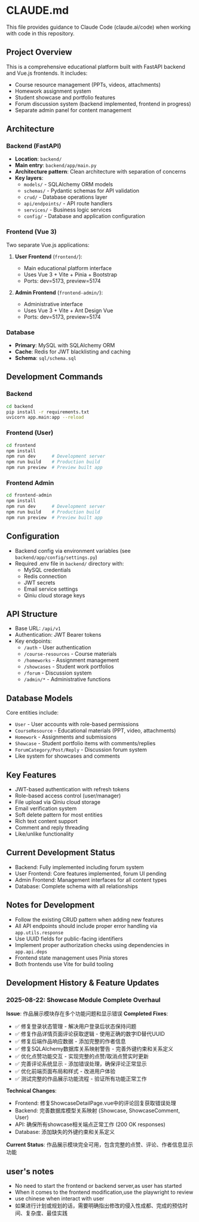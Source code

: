 # CLAUDE.md

This file provides guidance to Claude Code (claude.ai/code) when working with code in this repository.

## Project Overview
This is a comprehensive educational platform built with FastAPI backend and Vue.js frontends. It includes:
- Course resource management (PPTs, videos, attachments)
- Homework assignment system
- Student showcase and portfolio features
- Forum discussion system (backend implemented, frontend in progress)
- Separate admin panel for content management

## Architecture

### Backend (FastAPI)
- **Location**: `backend/`
- **Main entry**: `backend/app/main.py`
- **Architecture pattern**: Clean architecture with separation of concerns
- **Key layers**:
  - `models/` - SQLAlchemy ORM models
  - `schemas/` - Pydantic schemas for API validation
  - `crud/` - Database operations layer
  - `api/endpoints/` - API route handlers
  - `services/` - Business logic services
  - `config/` - Database and application configuration

### Frontend (Vue 3)
Two separate Vue.js applications:
1. **User Frontend** (`frontend/`):
   - Main educational platform interface
   - Uses Vue 3 + Vite + Pinia + Bootstrap
   - Ports: dev=5173, preview=5174

2. **Admin Frontend** (`frontend-admin/`):
   - Administrative interface
   - Uses Vue 3 + Vite + Ant Design Vue
   - Ports: dev=5173, preview=5174

### Database
- **Primary**: MySQL with SQLAlchemy ORM
- **Cache**: Redis for JWT blacklisting and caching
- **Schema**: `sql/schema.sql`

## Development Commands

### Backend
```bash
cd backend
pip install -r requirements.txt
uvicorn app.main:app --reload
```

### Frontend (User)
```bash
cd frontend
npm install
npm run dev      # Development server
npm run build    # Production build
npm run preview  # Preview built app
```

### Frontend Admin
```bash
cd frontend-admin
npm install
npm run dev      # Development server
npm run build    # Production build  
npm run preview  # Preview built app
```

## Configuration
- Backend config via environment variables (see `backend/app/config/settings.py`)
- Required .env file in `backend/` directory with:
  - MySQL credentials
  - Redis connection
  - JWT secrets
  - Email service settings
  - Qiniu cloud storage keys

## API Structure
- Base URL: `/api/v1`
- Authentication: JWT Bearer tokens
- Key endpoints:
  - `/auth` - User authentication
  - `/course-resources` - Course materials
  - `/homeworks` - Assignment management
  - `/showcases` - Student work portfolios
  - `/forum` - Discussion system
  - `/admin/*` - Administrative functions

## Database Models
Core entities include:
- `User` - User accounts with role-based permissions
- `CourseResource` - Educational materials (PPT, video, attachments)
- `Homework` - Assignments and submissions
- `Showcase` - Student portfolio items with comments/replies
- `ForumCategory/Post/Reply` - Discussion forum system
- Like system for showcases and comments

## Key Features
- JWT-based authentication with refresh tokens
- Role-based access control (user/manager)
- File upload via Qiniu cloud storage
- Email verification system
- Soft delete pattern for most entities
- Rich text content support
- Comment and reply threading
- Like/unlike functionality

## Current Development Status
- Backend: Fully implemented including forum system
- User Frontend: Core features implemented, forum UI pending
- Admin Frontend: Management interfaces for all content types
- Database: Complete schema with all relationships

## Notes for Development
- Follow the existing CRUD pattern when adding new features
- All API endpoints should include proper error handling via `app.utils.response`
- Use UUID fields for public-facing identifiers
- Implement proper authorization checks using dependencies in `app.api.deps`
- Frontend state management uses Pinia stores
- Both frontends use Vite for build tooling


## Development History & Feature Updates

### 2025-08-22: Showcase Module Complete Overhaul
**Issue**: 作品展示模块存在多个功能问题和显示错误
**Completed Fixes**:
- ✅ 修复登录状态管理 - 解决用户登录后状态保持问题
- ✅ 修复作品详情页面评论获取逻辑 - 使用正确的数字ID替代UUID
- ✅ 修复后端作品响应数据 - 添加完整的作者信息
- ✅ 修复SQLAlchemy数据库关系映射警告 - 完善外键约束和关系定义
- ✅ 优化点赞功能交互 - 实现完整的点赞/取消点赞实时更新
- ✅ 完善评论系统显示 - 添加错误处理，确保评论正常显示
- ✅ 优化前端页面布局和样式 - 改进用户体验
- ✅ 测试完整的作品展示功能流程 - 验证所有功能正常工作

**Technical Changes**:
- Frontend: 修复ShowcaseDetailPage.vue中的评论回复获取错误处理
- Backend: 完善数据库模型关系映射 (Showcase, ShowcaseComment, User)
- API: 确保所有showcase相关端点正常工作 (200 OK responses)
- Database: 添加缺失的外键约束和关系定义

**Current Status**: 作品展示模块完全可用，包含完整的点赞、评论、作者信息显示功能

## user's notes
- No need to start the frontend or backend server,as user has started
- When it comes to the frontend modification,use the playwright to review
- use chinese when interact with user
- 如果进行计划或规划的话，需要明确指出修改的侵入性成都、完成的预估时间、复杂度、最佳实践
